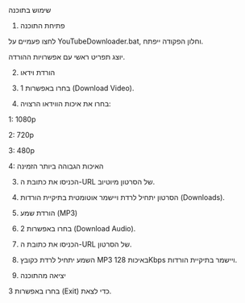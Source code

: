 שימוש בתוכנה

1. פתיחת התוכנה

לחצו פעמיים על YouTubeDownloader.bat, וחלון הפקודה ייפתח.

יוצג תפריט ראשי עם אפשרויות ההורדה.


2. הורדת וידאו

1. בחרו באפשרות 1 (Download Video).


2. בחרו את איכות הווידאו הרצויה:

1: 1080p

2: 720p

3: 480p

4: האיכות הגבוהה ביותר הזמינה



3. הכניסו את כתובת ה-URL של הסרטון מיוטיוב.


4. הסרטון יתחיל לרדת ויישמר אוטומטית בתיקיית הורדות (Downloads).



3. הורדת שמע (MP3)

1. בחרו באפשרות 2 (Download Audio).


2. הכניסו את כתובת ה-URL של הסרטון.


3. השמע יתחיל לרדת כקובץ MP3 באיכות 128Kbps ויישמר בתיקיית הורדות.



4. יציאה מהתוכנה

בחרו באפשרות 3 (Exit) כדי לצאת.
